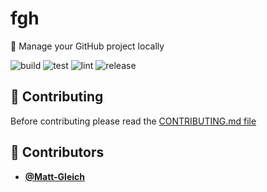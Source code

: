 <!-- DO NOT REMOVE - contributor_list:data:start:["Matt-Gleich"]:end -->

# fgh

📁 Manage your GitHub project locally

![build](https://github.com/Matt-Gleich/fgh/workflows/build/badge.svg)
![test](https://github.com/Matt-Gleich/fgh/workflows/test/badge.svg)
![lint](https://github.com/Matt-Gleich/fgh/workflows/lint/badge.svg)
![release](https://github.com/Matt-Gleich/fgh/workflows/release/badge.svg)

## 🙌 Contributing

Before contributing please read the [CONTRIBUTING.md file](https://github.com/Matt-Gleich/fgh/blob/master/CONTRIBUTING.md)

<!-- DO NOT REMOVE - contributor_list:start -->

## 👥 Contributors

- **[@Matt-Gleich](https://github.com/Matt-Gleich)**

<!-- DO NOT REMOVE - contributor_list:end -->
